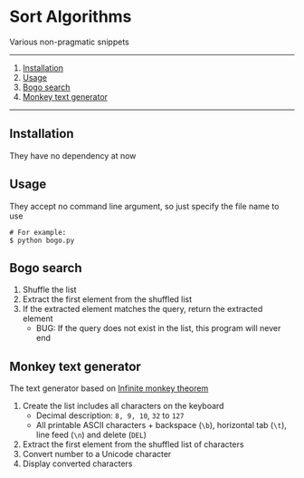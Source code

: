 # Sort Algorithms

Various non-pragmatic snippets

---

1. [Installation](#installation)
1. [Usage](#usage)
1. [Bogo search](#bogo-search)
1. [Monkey text generator](#monkey-text-generator)

---

## Installation

They have no dependency at now

## Usage

They accept no command line argument, so just specify the file name to use

```
# For example:
$ python bogo.py
```

## Bogo search

1. Shuffle the list
1. Extract the first element from the shuffled list
1. If the extracted element matches the query, return the extracted element
    - BUG: If the query does not exist in the list, this program will never end

## Monkey text generator

The text generator based on [Infinite monkey theorem](https://en.wikipedia.org/wiki/Infinite_monkey_theorem)

1. Create the list includes all characters on the keyboard
   - Decimal description: `8, 9, 10`, `32` to `127`
   - All printable ASCII characters + backspace (`\b`), horizontal tab (`\t`), line feed (`\n`) and delete (`DEL`)
1. Extract the first element from the shuffled list of characters
1. Convert number to a Unicode character
1. Display converted characters
